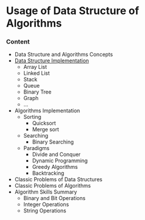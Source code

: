 # Usage of Data Structure of Algorithms

### Content

- Data Structure and Algorithms Concepts
- [Data Structure Implementation](algorithms/data-structures-impl)
  - Array List
  - Linked List
  - Stack
  - Queue
  - Binary Tree
  - Graph
  - ...
- Algorithms Implementation
  - Sorting
    - Quicksort
    - Merge sort
  - Searching
    - Binary Searching
  - Paradigms
    - Divide and Conquer
    - Dynamic Programming
    - Greedy Algorithms
    - Backtracking
- Classic Problems of Data Structures
- Classic Problems of Algorithms
- Algorithm Skills Summary
  - Binary and Bit Operations
  - Integer Operations
  - String Operations